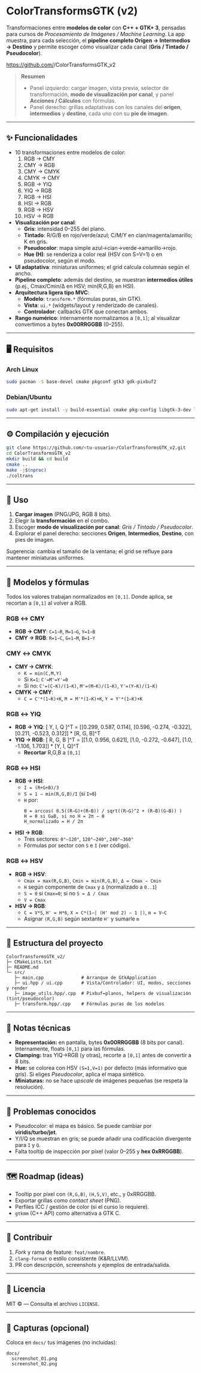# ColorTransformsGTK (v2)

Transformaciones entre **modelos de color** con **C++ + GTK+ 3**, pensadas para cursos de *Procesamiento de Imágenes / Machine Learning*.
La app muestra, para cada selección, el **pipeline completo Origen → Intermedios → Destino** y permite escoger cómo visualizar cada canal (**Gris / Tintado / Pseudocolor**).

https://github.com/<tu-usuario>/ColorTransformsGTK_v2

> **Resumen**
> - Panel izquierdo: cargar imagen, vista previa, selector de transformación, **modo de visualización por canal**, y panel **Acciones / Cálculos** con fórmulas.
> - Panel derecho: grillas adaptativas con los canales del **origen**, **intermedios** y **destino**, cada uno con su **pie de imagen**.

---

## ✨ Funcionalidades

- 10 transformaciones entre modelos de color:
  1. RGB → CMY
  2. CMY → RGB
  3. CMY → CMYK
  4. CMYK → CMY
  5. RGB → YIQ
  6. YIQ → RGB
  7. RGB → HSI
  8. HSI → RGB
  9. RGB → HSV
  10. HSV → RGB
- **Visualización por canal**:
  - **Gris**: intensidad 0–255 del plano.
  - **Tintado**: R/G/B en rojo/verde/azul; C/M/Y en cian/magenta/amarillo; K en gris.
  - **Pseudocolor**: mapa simple azul→cian→verde→amarillo→rojo.
  - **Hue (H)**: se renderiza a color real (HSV con S=V=1) o en pseudocolor, según el modo.
- **UI adaptativa**: miniaturas uniformes; el grid calcula columnas según el ancho.
- **Pipeline completo**: además del destino, se muestran **intermedios útiles** (p.ej., Cmax/Cmin/Δ en HSV; min(R,G,B) en HSI).
- **Arquitectura ligera tipo MVC**:
  - **Modelo**: `transform.*` (fórmulas puras, sin GTK).
  - **Vista**: `ui.*` (widgets/layout y renderizado de canales).
  - **Controlador**: callbacks GTK que conectan ambos.
- **Rango numérico**: internamente normalizamos a `[0,1]`; al visualizar convertimos a bytes **0x00RRGGBB** (0–255).

---

## 🖥️ Requisitos

### Arch Linux
```bash
sudo pacman -S base-devel cmake pkgconf gtk3 gdk-pixbuf2
```

### Debian/Ubuntu
```bash
sudo apt-get install -y build-essential cmake pkg-config libgtk-3-dev libgdk-pixbuf2.0-dev
```

---

## ⚙️ Compilación y ejecución

```bash
git clone https://github.com/<tu-usuario>/ColorTransformsGTK_v2.git
cd ColorTransformsGTK_v2
mkdir build && cd build
cmake ..
make -j$(nproc)
./coltrans
```

---

## 🧭 Uso

1. **Cargar imagen** (PNG/JPG, RGB 8 bits).
2. Elegir la **transformación** en el combo.
3. Escoger **modo de visualización por canal**: *Gris / Tintado / Pseudocolor*.
4. Explorar el panel derecho: secciones **Origen**, **Intermedios**, **Destino**, con pies de imagen.

Sugerencia: cambia el tamaño de la ventana; el grid se refluye para mantener miniaturas uniformes.

---

## 🧪 Modelos y fórmulas

Todos los valores trabajan normalizados en `[0,1]`. Donde aplica, se recortan a `[0,1]` al volver a RGB.

### RGB ↔ CMY
- **RGB → CMY**: `C=1−R`, `M=1−G`, `Y=1−B`
- **CMY → RGB**: `R=1−C`, `G=1−M`, `B=1−Y`

### CMY ↔ CMYK
- **CMY → CMYK**:
  - `K = min(C,M,Y)`
  - Si `K=1`: `C'=M'=Y'=0`
  - Si no: `C'=(C−K)/(1−K)`, `M'=(M−K)/(1−K)`, `Y'=(Y−K)/(1−K)`
- **CMYK → CMY**:
  - `C = C'*(1−K)+K`, `M = M'*(1−K)+K`, `Y = Y'*(1−K)+K`

### RGB ↔ YIQ
- **RGB → YIQ**:
  \[ Y, I, Q \]^T = 
  \[\[0.299, 0.587, 0.114],
    [0.596, -0.274, -0.322],
    [0.211, -0.523, 0.312]\] * \[R, G, B\]^T
- **YIQ → RGB**:
  \[ R, G, B \]^T = 
  \[\[1.0, 0.956, 0.621],
    [1.0, -0.272, -0.647],
    [1.0, -1.106, 1.703]\] * \[Y, I, Q\]^T
  - **Recortar** R,G,B a `[0,1]`

### RGB ↔ HSI
- **RGB → HSI**:
  - `I = (R+G+B)/3`
  - `S = 1 − min(R,G,B)/I` (si `I>0`)
  - `H` por:
    ```
    θ = arccos( 0.5((R−G)+(R−B)) / sqrt((R−G)^2 + (R−B)(G−B)) )
    H = θ si G≥B, si no H = 2π − θ
    H_normalizado = H / 2π
    ```
- **HSI → RGB**:
  - Tres sectores: `0°–120°`, `120°–240°`, `240°–360°`
  - Fórmulas por sector con `S` e `I` (ver código).

### RGB ↔ HSV
- **RGB → HSV**:
  - `Cmax = max(R,G,B)`, `Cmin = min(R,G,B)`, `Δ = Cmax − Cmin`
  - `H` según componente de `Cmax` y `Δ` (normalizado a `0..1`)
  - `S = 0` si `Cmax=0`; si no `S = Δ / Cmax`
  - `V = Cmax`
- **HSV → RGB**:
  - `C = V*S`, `H' = H*6`, `X = C*(1−| (H' mod 2) − 1 |)`, `m = V−C`
  - Asignar `(R,G,B)` según sextante `H'` y sumarle `m`

---

## 🧩 Estructura del proyecto

```
ColorTransformsGTK_v2/
├─ CMakeLists.txt
├─ README.md
└─ src/
   ├─ main.cpp              # Arranque de GtkApplication
   ├─ ui.hpp / ui.cpp       # Vista/Controlador: UI, modos, secciones y render
   ├─ image_utils.hpp/.cpp  # Pixbuf↔planos, helpers de visualización (tint/pseudocolor)
   ├─ transform.hpp/.cpp    # Fórmulas puras de los modelos
```

---

## 📝 Notas técnicas

- **Representación:** en pantalla, bytes **0x00RRGGBB** (8 bits por canal). Internamente, floats `[0,1]` para las fórmulas.
- **Clamping:** tras YIQ→RGB (y otras), recorte a `[0,1]` antes de convertir a 8 bits.
- **Hue:** se colorea con HSV `(S=1,V=1)` por defecto (más informativo que gris). Si eliges *Pseudocolor*, aplica el mapa sintético.
- **Miniaturas:** no se hace *upscale* de imágenes pequeñas (se respeta la resolución).

---

## 🐛 Problemas conocidos

- Pseudocolor: el mapa es básico. Se puede cambiar por **viridis/turbo/jet**.
- Y/I/Q se muestran en gris; se puede añadir una codificación divergente para `I` y `Q`.
- Falta tooltip de inspección por píxel (valor 0–255 y **hex 0xRRGGBB**).

---

## 🗺️ Roadmap (ideas)

- Tooltip por píxel con `(R,G,B)`, `(H,S,V)`, etc., y 0xRRGGBB.
- Exportar grillas como *contact sheet* (PNG).
- Perfiles ICC / gestión de color (si el curso lo requiere).
- `gtkmm` (C++ API) como alternativa a GTK C.

---

## 🤝 Contribuir

1. *Fork* y rama de feature: `feat/nombre`.
2. `clang-format` o estilo consistente (K&R/LLVM).
3. PR con descripción, screenshots y ejemplos de entrada/salida.

---

## 📜 Licencia

MIT © <tu-nombre> — Consulta el archivo `LICENSE`.

---

## 📸 Capturas (opcional)

Coloca en `docs/` tus imágenes (no incluidas):
```
docs/
  screenshot_01.png
  screenshot_02.png
```
